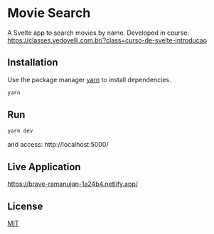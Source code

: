 # Movie Search

A Svelte app to search movies by name.
Developed in course: https://classes.vedovelli.com.br/?class=curso-de-svelte-introducao

## Installation

Use the package manager [yarn](https://yarnpkg.com/) to install dependencies.

```bash
yarn
```

## Run

```bash
yarn dev
```

and access: http://localhost:5000/

## Live Application

https://brave-ramanujan-1a24b4.netlify.app/

## License

[MIT](https://choosealicense.com/licenses/mit/)
